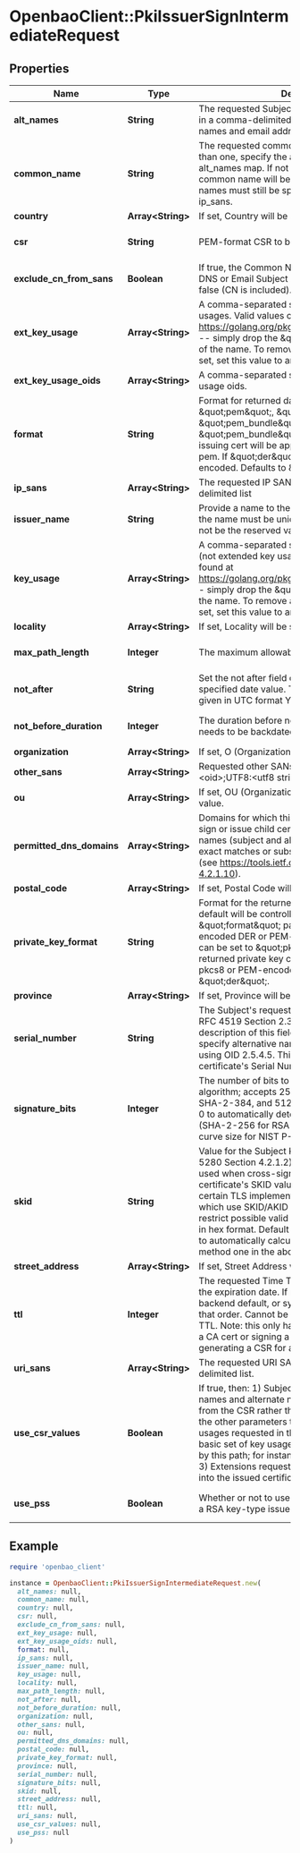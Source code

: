 # OpenbaoClient::PkiIssuerSignIntermediateRequest

## Properties

| Name | Type | Description | Notes |
| ---- | ---- | ----------- | ----- |
| **alt_names** | **String** | The requested Subject Alternative Names, if any, in a comma-delimited list. May contain both DNS names and email addresses. | [optional] |
| **common_name** | **String** | The requested common name; if you want more than one, specify the alternative names in the alt_names map. If not specified when signing, the common name will be taken from the CSR; other names must still be specified in alt_names or ip_sans. | [optional] |
| **country** | **Array&lt;String&gt;** | If set, Country will be set to this value. | [optional] |
| **csr** | **String** | PEM-format CSR to be signed. | [optional][default to &#39;&#39;] |
| **exclude_cn_from_sans** | **Boolean** | If true, the Common Name will not be included in DNS or Email Subject Alternate Names. Defaults to false (CN is included). | [optional][default to false] |
| **ext_key_usage** | **Array&lt;String&gt;** | A comma-separated string or list of extended key usages. Valid values can be found at https://golang.org/pkg/crypto/x509/#ExtKeyUsage -- simply drop the \&quot;ExtKeyUsage\&quot; part of the name. To remove all key usages from being set, set this value to an empty list. | [optional] |
| **ext_key_usage_oids** | **Array&lt;String&gt;** | A comma-separated string or list of extended key usage oids. | [optional] |
| **format** | **String** | Format for returned data. Can be \&quot;pem\&quot;, \&quot;der\&quot;, or \&quot;pem_bundle\&quot;. If \&quot;pem_bundle\&quot;, any private key and issuing cert will be appended to the certificate pem. If \&quot;der\&quot;, the value will be base64 encoded. Defaults to \&quot;pem\&quot;. | [optional][default to &#39;pem&#39;] |
| **ip_sans** | **Array&lt;String&gt;** | The requested IP SANs, if any, in a comma-delimited list | [optional] |
| **issuer_name** | **String** | Provide a name to the generated or existing issuer, the name must be unique across all issuers and not be the reserved value &#39;default&#39; | [optional] |
| **key_usage** | **Array&lt;String&gt;** | A comma-separated string or list of key usages (not extended key usages). Valid values can be found at https://golang.org/pkg/crypto/x509/#KeyUsage -- simply drop the \&quot;KeyUsage\&quot; part of the name. To remove all key usages from being set, set this value to an empty list. | [optional] |
| **locality** | **Array&lt;String&gt;** | If set, Locality will be set to this value. | [optional] |
| **max_path_length** | **Integer** | The maximum allowable path length | [optional][default to -1] |
| **not_after** | **String** | Set the not after field of the certificate with specified date value. The value format should be given in UTC format YYYY-MM-ddTHH:MM:SSZ | [optional] |
| **not_before_duration** | **Integer** | The duration before now which the certificate needs to be backdated by. | [optional][default to 30] |
| **organization** | **Array&lt;String&gt;** | If set, O (Organization) will be set to this value. | [optional] |
| **other_sans** | **Array&lt;String&gt;** | Requested other SANs, in an array with the format &lt;oid&gt;;UTF8:&lt;utf8 string value&gt; for each entry. | [optional] |
| **ou** | **Array&lt;String&gt;** | If set, OU (OrganizationalUnit) will be set to this value. | [optional] |
| **permitted_dns_domains** | **Array&lt;String&gt;** | Domains for which this certificate is allowed to sign or issue child certificates. If set, all DNS names (subject and alt) on child certs must be exact matches or subsets of the given domains (see https://tools.ietf.org/html/rfc5280#section-4.2.1.10). | [optional] |
| **postal_code** | **Array&lt;String&gt;** | If set, Postal Code will be set to this value. | [optional] |
| **private_key_format** | **String** | Format for the returned private key. Generally the default will be controlled by the \&quot;format\&quot; parameter as either base64-encoded DER or PEM-encoded DER. However, this can be set to \&quot;pkcs8\&quot; to have the returned private key contain base64-encoded pkcs8 or PEM-encoded pkcs8 instead. Defaults to \&quot;der\&quot;. | [optional][default to &#39;der&#39;] |
| **province** | **Array&lt;String&gt;** | If set, Province will be set to this value. | [optional] |
| **serial_number** | **String** | The Subject&#39;s requested serial number, if any. See RFC 4519 Section 2.31 &#39;serialNumber&#39; for a description of this field. If you want more than one, specify alternative names in the alt_names map using OID 2.5.4.5. This has no impact on the final certificate&#39;s Serial Number field. | [optional] |
| **signature_bits** | **Integer** | The number of bits to use in the signature algorithm; accepts 256 for SHA-2-256, 384 for SHA-2-384, and 512 for SHA-2-512. Defaults to 0 to automatically detect based on key length (SHA-2-256 for RSA keys, and matching the curve size for NIST P-Curves). | [optional][default to 0] |
| **skid** | **String** | Value for the Subject Key Identifier field (RFC 5280 Section 4.2.1.2). This value should ONLY be used when cross-signing to mimic the existing certificate&#39;s SKID value; this is necessary to allow certain TLS implementations (such as OpenSSL) which use SKID/AKID matches in chain building to restrict possible valid chains. Specified as a string in hex format. Default is empty, allowing OpenBao to automatically calculate the SKID according to method one in the above RFC section. | [optional][default to &#39;&#39;] |
| **street_address** | **Array&lt;String&gt;** | If set, Street Address will be set to this value. | [optional] |
| **ttl** | **Integer** | The requested Time To Live for the certificate; sets the expiration date. If not specified the role default, backend default, or system default TTL is used, in that order. Cannot be larger than the mount max TTL. Note: this only has an effect when generating a CA cert or signing a CA cert, not when generating a CSR for an intermediate CA. | [optional] |
| **uri_sans** | **Array&lt;String&gt;** | The requested URI SANs, if any, in a comma-delimited list. | [optional] |
| **use_csr_values** | **Boolean** | If true, then: 1) Subject information, including names and alternate names, will be preserved from the CSR rather than using values provided in the other parameters to this path; 2) Any key usages requested in the CSR will be added to the basic set of key usages used for CA certs signed by this path; for instance, the non-repudiation flag; 3) Extensions requested in the CSR will be copied into the issued certificate. | [optional][default to false] |
| **use_pss** | **Boolean** | Whether or not to use PSS signatures when using a RSA key-type issuer. Defaults to false. | [optional][default to false] |

## Example

```ruby
require 'openbao_client'

instance = OpenbaoClient::PkiIssuerSignIntermediateRequest.new(
  alt_names: null,
  common_name: null,
  country: null,
  csr: null,
  exclude_cn_from_sans: null,
  ext_key_usage: null,
  ext_key_usage_oids: null,
  format: null,
  ip_sans: null,
  issuer_name: null,
  key_usage: null,
  locality: null,
  max_path_length: null,
  not_after: null,
  not_before_duration: null,
  organization: null,
  other_sans: null,
  ou: null,
  permitted_dns_domains: null,
  postal_code: null,
  private_key_format: null,
  province: null,
  serial_number: null,
  signature_bits: null,
  skid: null,
  street_address: null,
  ttl: null,
  uri_sans: null,
  use_csr_values: null,
  use_pss: null
)
```

